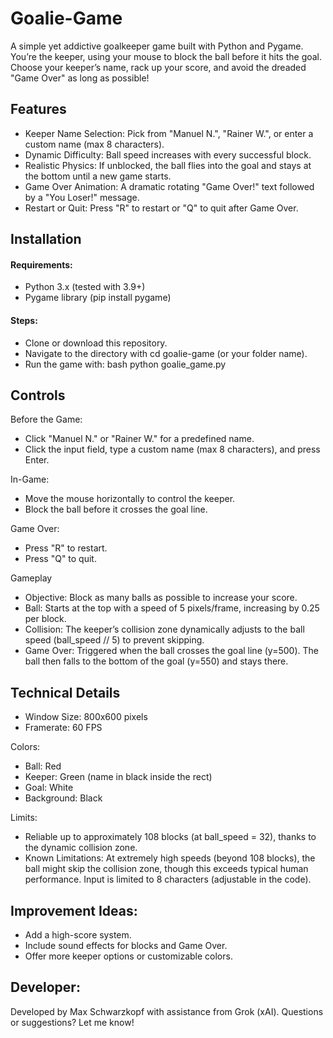 # Goalie-Game
A simple yet addictive goalkeeper game built with Python and Pygame. You’re the keeper, using your mouse to block the ball before it hits the goal. Choose your keeper’s name, rack up your score, and avoid the dreaded "Game Over" as long as possible!


## Features
- Keeper Name Selection: Pick from "Manuel N.", "Rainer W.", or enter a custom name (max 8 characters).
- Dynamic Difficulty: Ball speed increases with every successful block.
- Realistic Physics: If unblocked, the ball flies into the goal and stays at the bottom until a new game starts.
- Game Over Animation: A dramatic rotating "Game Over!" text followed by a "You Loser!" message.
- Restart or Quit: Press "R" to restart or "Q" to quit after Game Over.


## Installation

#### Requirements:
- Python 3.x (tested with 3.9+)
- Pygame library (pip install pygame)

#### Steps:
- Clone or download this repository.
- Navigate to the directory with cd goalie-game (or your folder name).
- Run the game with:
    bash
    python goalie_game.py

## Controls
Before the Game:
- Click "Manuel N." or "Rainer W." for a predefined name.
- Click the input field, type a custom name (max 8 characters), and press Enter.

In-Game:
- Move the mouse horizontally to control the keeper.
- Block the ball before it crosses the goal line.

Game Over:
- Press "R" to restart.
- Press "Q" to quit.

Gameplay
- Objective: Block as many balls as possible to increase your score.
- Ball: Starts at the top with a speed of 5 pixels/frame, increasing by 0.25 per block.
- Collision: The keeper’s collision zone dynamically adjusts to the ball speed (ball_speed // 5) to prevent skipping.
- Game Over: Triggered when the ball crosses the goal line (y=500). The ball then falls to the bottom of the goal (y=550) and stays there.


## Technical Details
- Window Size: 800x600 pixels
- Framerate: 60 FPS

Colors:
- Ball: Red
- Keeper: Green (name in black inside the rect)
- Goal: White
- Background: Black

Limits:
- Reliable up to approximately 108 blocks (at ball_speed = 32), thanks to the dynamic collision zone.
- Known Limitations: At extremely high speeds (beyond 108 blocks), the ball might skip the collision zone, though this exceeds typical human performance. Input is limited to 8 characters   (adjustable in the code).

## Improvement Ideas:
- Add a high-score system.
- Include sound effects for blocks and Game Over.
- Offer more keeper options or customizable colors.

## Developer:
Developed by Max Schwarzkopf with assistance from Grok (xAI). Questions or suggestions? Let me know!
